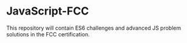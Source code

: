 # JavaScript-FCC

This repository will contain ES6 challenges and advanced JS problem solutions in the FCC certification.
